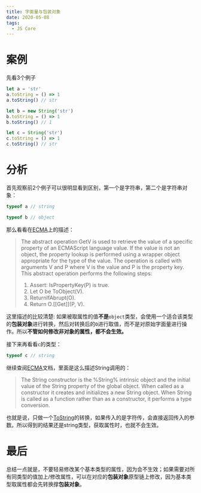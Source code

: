 ```yaml
---
title: 字面量与包装对象
date: 2020-05-08
tags:
  - JS Core
---
```

# 案例
先看3个例子
```js
let a = 'str'
a.toString = () => 1
a.toString() // str
```
```js
let b = new String('str')
b.toString = () => 1
b.toString() // 1
```
```js
let c = String('str')
c.toString = () => 1
c.toString() // str
```

<!-- more --> 

# 分析
首先观察前2个例子可以很明显看到区别，第一个是字符串，第二个是字符串对象：
```js
typeof a // string
```
```js
typeof b // object
```
那么看看在[ECMA](http://www.ecma-international.org/ecma-262/6.0/#sec-getv)上的描述：
>The abstract operation GetV is used to retrieve the value of a specific property of an ECMAScript language value. If the value is not an object, the property lookup is performed using a wrapper object appropriate for the type of the value. The operation is called with arguments V and P where V is the value and P is the property key. This abstract operation performs the following steps:
>1. Assert: IsPropertyKey(P) is true.
>2. Let O be ToObject(V).
>3. ReturnIfAbrupt(O).
>4. Return O.[[Get]](P, V).

这里描述的比较清楚: 如果被取属性的值**不是**`object`类型，会使用一个适合该类型的**包装对象**进行转换，然后对转换后的`O`进行取值，而不是对原始字面量进行操作。所以**不管如何修改非对象的属性，都不会生效。**

接下来再看看`c`的类型：
```js
typeof c // string
```
继续查阅[ECMA](http://www.ecma-international.org/ecma-262/6.0/#sec-string-constructor)文档，里面是这么描述String调用的：
>The String constructor is the %String% intrinsic object and the initial value of the String property of the global object. When called as a constructor it creates and initializes a new String object. When String is called as a function rather than as a constructor, it performs a type conversion.

也就是说，只做一个[ToString](http://www.ecma-international.org/ecma-262/6.0/#sec-tostring)的转换，如果传入的是字符传，会直接返回传入的参数。所以得到的结果还是string类型，获取属性时，也就不会生效。

# 最后
总结一点就是，不要轻易修改某个基本类型的属性，因为会不生效；如果需要对所有同类型的值加上/修改属性，可以在对应的**包装对象**原型链上修改，因为基本类型取属性都会先转换撑**包装对象**。
